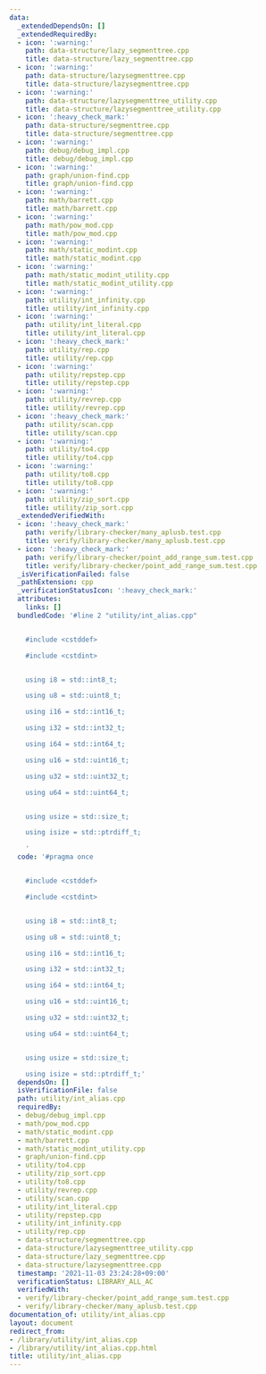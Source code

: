 ```yaml
---
data:
  _extendedDependsOn: []
  _extendedRequiredBy:
  - icon: ':warning:'
    path: data-structure/lazy_segmenttree.cpp
    title: data-structure/lazy_segmenttree.cpp
  - icon: ':warning:'
    path: data-structure/lazysegmenttree.cpp
    title: data-structure/lazysegmenttree.cpp
  - icon: ':warning:'
    path: data-structure/lazysegmenttree_utility.cpp
    title: data-structure/lazysegmenttree_utility.cpp
  - icon: ':heavy_check_mark:'
    path: data-structure/segmenttree.cpp
    title: data-structure/segmenttree.cpp
  - icon: ':warning:'
    path: debug/debug_impl.cpp
    title: debug/debug_impl.cpp
  - icon: ':warning:'
    path: graph/union-find.cpp
    title: graph/union-find.cpp
  - icon: ':warning:'
    path: math/barrett.cpp
    title: math/barrett.cpp
  - icon: ':warning:'
    path: math/pow_mod.cpp
    title: math/pow_mod.cpp
  - icon: ':warning:'
    path: math/static_modint.cpp
    title: math/static_modint.cpp
  - icon: ':warning:'
    path: math/static_modint_utility.cpp
    title: math/static_modint_utility.cpp
  - icon: ':warning:'
    path: utility/int_infinity.cpp
    title: utility/int_infinity.cpp
  - icon: ':warning:'
    path: utility/int_literal.cpp
    title: utility/int_literal.cpp
  - icon: ':heavy_check_mark:'
    path: utility/rep.cpp
    title: utility/rep.cpp
  - icon: ':warning:'
    path: utility/repstep.cpp
    title: utility/repstep.cpp
  - icon: ':warning:'
    path: utility/revrep.cpp
    title: utility/revrep.cpp
  - icon: ':heavy_check_mark:'
    path: utility/scan.cpp
    title: utility/scan.cpp
  - icon: ':warning:'
    path: utility/to4.cpp
    title: utility/to4.cpp
  - icon: ':warning:'
    path: utility/to8.cpp
    title: utility/to8.cpp
  - icon: ':warning:'
    path: utility/zip_sort.cpp
    title: utility/zip_sort.cpp
  _extendedVerifiedWith:
  - icon: ':heavy_check_mark:'
    path: verify/library-checker/many_aplusb.test.cpp
    title: verify/library-checker/many_aplusb.test.cpp
  - icon: ':heavy_check_mark:'
    path: verify/library-checker/point_add_range_sum.test.cpp
    title: verify/library-checker/point_add_range_sum.test.cpp
  _isVerificationFailed: false
  _pathExtension: cpp
  _verificationStatusIcon: ':heavy_check_mark:'
  attributes:
    links: []
  bundledCode: '#line 2 "utility/int_alias.cpp"


    #include <cstddef>

    #include <cstdint>


    using i8 = std::int8_t;

    using u8 = std::uint8_t;

    using i16 = std::int16_t;

    using i32 = std::int32_t;

    using i64 = std::int64_t;

    using u16 = std::uint16_t;

    using u32 = std::uint32_t;

    using u64 = std::uint64_t;


    using usize = std::size_t;

    using isize = std::ptrdiff_t;

    '
  code: '#pragma once


    #include <cstddef>

    #include <cstdint>


    using i8 = std::int8_t;

    using u8 = std::uint8_t;

    using i16 = std::int16_t;

    using i32 = std::int32_t;

    using i64 = std::int64_t;

    using u16 = std::uint16_t;

    using u32 = std::uint32_t;

    using u64 = std::uint64_t;


    using usize = std::size_t;

    using isize = std::ptrdiff_t;'
  dependsOn: []
  isVerificationFile: false
  path: utility/int_alias.cpp
  requiredBy:
  - debug/debug_impl.cpp
  - math/pow_mod.cpp
  - math/static_modint.cpp
  - math/barrett.cpp
  - math/static_modint_utility.cpp
  - graph/union-find.cpp
  - utility/to4.cpp
  - utility/zip_sort.cpp
  - utility/to8.cpp
  - utility/revrep.cpp
  - utility/scan.cpp
  - utility/int_literal.cpp
  - utility/repstep.cpp
  - utility/int_infinity.cpp
  - utility/rep.cpp
  - data-structure/segmenttree.cpp
  - data-structure/lazysegmenttree_utility.cpp
  - data-structure/lazy_segmenttree.cpp
  - data-structure/lazysegmenttree.cpp
  timestamp: '2021-11-03 23:24:28+09:00'
  verificationStatus: LIBRARY_ALL_AC
  verifiedWith:
  - verify/library-checker/point_add_range_sum.test.cpp
  - verify/library-checker/many_aplusb.test.cpp
documentation_of: utility/int_alias.cpp
layout: document
redirect_from:
- /library/utility/int_alias.cpp
- /library/utility/int_alias.cpp.html
title: utility/int_alias.cpp
---
```

